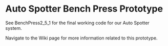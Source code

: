 # Auto Spotter Bench Press Prototype

See BenchPress2_5_1 for the final working code for our Auto Spotter system.

Navigate to the Wiki page for more information related to this prototype.
